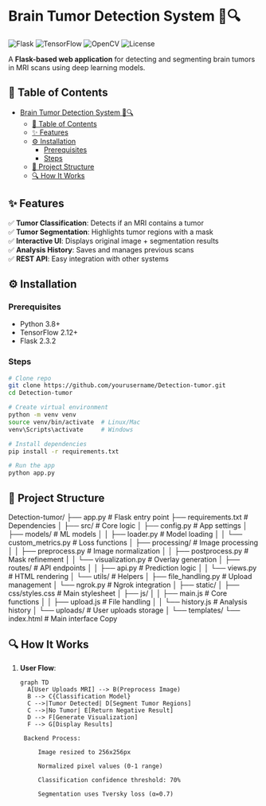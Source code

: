 # Brain Tumor Detection System 🧠🔍

![Flask](https://img.shields.io/badge/Flask-2.3.2-lightgrey?logo=flask)
![TensorFlow](https://img.shields.io/badge/TensorFlow-2.12.0-orange?logo=tensorflow)
![OpenCV](https://img.shields.io/badge/OpenCV-4.7.0-blue?logo=opencv)
![License](https://img.shields.io/badge/License-MIT-green)

A **Flask-based web application** for detecting and segmenting brain tumors in MRI scans using deep learning models.

## 📌 Table of Contents
- [Brain Tumor Detection System 🧠🔍](#brain-tumor-detection-system-)
  - [📌 Table of Contents](#-table-of-contents)
  - [✨ Features](#-features)
  - [⚙️ Installation](#️-installation)
    - [Prerequisites](#prerequisites)
    - [Steps](#steps)
  - [📂 Project Structure](#-project-structure)
  - [🔍 How It Works](#-how-it-works)

## ✨ Features
✅ **Tumor Classification**: Detects if an MRI contains a tumor  
✅ **Tumor Segmentation**: Highlights tumor regions with a mask  
✅ **Interactive UI**: Displays original image + segmentation results  
✅ **Analysis History**: Saves and manages previous scans  
✅ **REST API**: Easy integration with other systems  

## ⚙️ Installation

### Prerequisites
- Python 3.8+
- TensorFlow 2.12+
- Flask 2.3.2

### Steps
```bash
# Clone repo
git clone https://github.com/yourusername/Detection-tumor.git
cd Detection-tumor

# Create virtual environment
python -m venv venv
source venv/bin/activate  # Linux/Mac
venv\Scripts\activate     # Windows

# Install dependencies
pip install -r requirements.txt

# Run the app
python app.py
```

## 📂 Project Structure

Detection-tumor/
├── app.py # Flask entry point
├── requirements.txt # Dependencies
│
├── src/ # Core logic
│ ├── config.py # App settings
│ ├── models/ # ML models
│ │ ├── loader.py # Model loading
│ │ └── custom_metrics.py # Loss functions
│ ├── processing/ # Image processing
│ │ ├── preprocess.py # Image normalization
│ │ ├── postprocess.py # Mask refinement
│ │ └── visualization.py # Overlay generation
│ ├── routes/ # API endpoints
│ │ ├── api.py # Prediction logic
│ │ └── views.py # HTML rendering
│ └── utils/ # Helpers
│ ├── file_handling.py # Upload management
│ └── ngrok.py # Ngrok integration
│
├── static/
│ ├── css/styles.css # Main stylesheet
│ ├── js/
│ │ ├── main.js # Core functions
│ │ ├── upload.js # File handling
│ │ └── history.js # Analysis history
│ └── uploads/ # User uploads storage
│
└── templates/
└── index.html # Main interface
Copy


## 🔍 How It Works

1. **User Flow**:
   ```mermaid
   graph TD
     A[User Uploads MRI] --> B(Preprocess Image)
     B --> C{Classification Model}
     C -->|Tumor Detected| D[Segment Tumor Regions]
     C -->|No Tumor| E[Return Negative Result]
     D --> F[Generate Visualization]
     F --> G[Display Results]

    Backend Process:

        Image resized to 256x256px

        Normalized pixel values (0-1 range)

        Classification confidence threshold: 70%

        Segmentation uses Tversky loss (α=0.7)